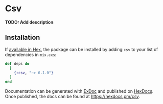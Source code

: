 # Csv

**TODO: Add description**

## Installation

If [available in Hex](https://hex.pm/docs/publish), the package can be installed
by adding `csv` to your list of dependencies in `mix.exs`:

```elixir
def deps do
  [
    {:csv, "~> 0.1.0"}
  ]
end
```

Documentation can be generated with [ExDoc](https://github.com/elixir-lang/ex_doc)
and published on [HexDocs](https://hexdocs.pm). Once published, the docs can
be found at <https://hexdocs.pm/csv>.

